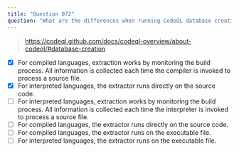 ```yaml
---
title: "Question 072"
question: "What are the differences when running CodeQL database creation for compiled and interpreted languages? (Choose two.)"
---
```




> https://codeql.github.com/docs/codeql-overview/about-codeql/#database-creation
- [x] For compiled languages, extraction works by monitoring the build process. All information is collected each time the compiler is invoked to process a source file.
- [x] For interpreted languages, the extractor runs directly on the source code.
- [ ] For interpreted languages, extraction works by monitoring the build process. All information is collected each time the interpreter is invoked to process a source file.
- [ ] For compiled languages, the extractor runs directly on the source code.
- [ ] For compiled languages, the extractor runs on the executable file.
- [ ] For interpreted languages, the extractor runs on the executable file.
